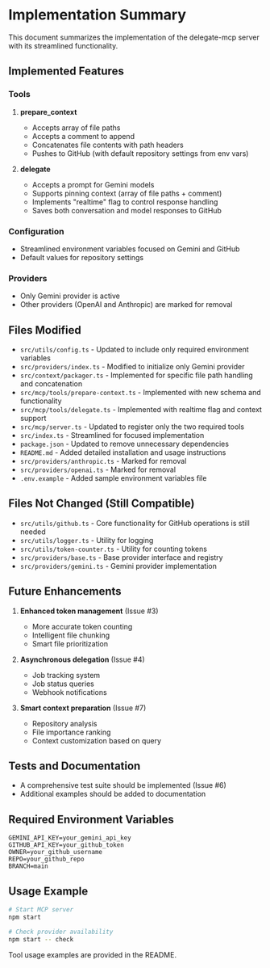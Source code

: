 # Implementation Summary

This document summarizes the implementation of the delegate-mcp server with its streamlined functionality.

## Implemented Features

### Tools

1. **prepare_context**
   - Accepts array of file paths
   - Accepts a comment to append
   - Concatenates file contents with path headers
   - Pushes to GitHub (with default repository settings from env vars)

2. **delegate**
   - Accepts a prompt for Gemini models
   - Supports pinning context (array of file paths + comment)
   - Implements "realtime" flag to control response handling
   - Saves both conversation and model responses to GitHub

### Configuration

- Streamlined environment variables focused on Gemini and GitHub
- Default values for repository settings

### Providers

- Only Gemini provider is active
- Other providers (OpenAI and Anthropic) are marked for removal

## Files Modified

- `src/utils/config.ts` - Updated to include only required environment variables
- `src/providers/index.ts` - Modified to initialize only Gemini provider
- `src/context/packager.ts` - Implemented for specific file path handling and concatenation
- `src/mcp/tools/prepare-context.ts` - Implemented with new schema and functionality
- `src/mcp/tools/delegate.ts` - Implemented with realtime flag and context support
- `src/mcp/server.ts` - Updated to register only the two required tools
- `src/index.ts` - Streamlined for focused implementation
- `package.json` - Updated to remove unnecessary dependencies
- `README.md` - Added detailed installation and usage instructions
- `src/providers/anthropic.ts` - Marked for removal
- `src/providers/openai.ts` - Marked for removal
- `.env.example` - Added sample environment variables file

## Files Not Changed (Still Compatible)

- `src/utils/github.ts` - Core functionality for GitHub operations is still needed
- `src/utils/logger.ts` - Utility for logging
- `src/utils/token-counter.ts` - Utility for counting tokens
- `src/providers/base.ts` - Base provider interface and registry
- `src/providers/gemini.ts` - Gemini provider implementation

## Future Enhancements

1. **Enhanced token management** (Issue #3)
   - More accurate token counting
   - Intelligent file chunking
   - Smart file prioritization

2. **Asynchronous delegation** (Issue #4)
   - Job tracking system
   - Job status queries
   - Webhook notifications

3. **Smart context preparation** (Issue #7)
   - Repository analysis
   - File importance ranking
   - Context customization based on query

## Tests and Documentation

- A comprehensive test suite should be implemented (Issue #6)
- Additional examples should be added to documentation

## Required Environment Variables

```
GEMINI_API_KEY=your_gemini_api_key
GITHUB_API_KEY=your_github_token
OWNER=your_github_username
REPO=your_github_repo
BRANCH=main
```

## Usage Example

```bash
# Start MCP server
npm start

# Check provider availability
npm start -- check
```

Tool usage examples are provided in the README.
